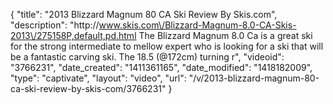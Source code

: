 {
    "title": "2013 Blizzard Magnum 80 CA Ski Review By Skis.com",
    "description": "http:\/\/www.skis.com\/Blizzard-Magnum-8.0-CA-Skis-2013\/275158P,default,pd.html  The Blizzard Magnum 8.0 Ca is a great ski for the strong intermediate to mellow expert who is looking for a ski that will be a fantastic carving ski. The 18.5 (@172cm) turning r",
    "videoid": "3766231",
    "date_created": "1411361165",
    "date_modified": "1418182009",
    "type": "captivate",
    "layout": "video",
    "url": "\/v\/2013-blizzard-magnum-80-ca-ski-review-by-skis-com\/3766231"
}